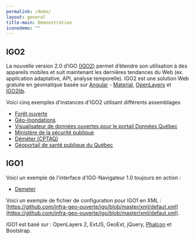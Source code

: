 ```yaml
---
permalink: /demo/
layout: general
title-main: Démonstration
iconedemo: ""
---
```


## IGO2

La nouvelle version 2.0 d’IGO [(IGO2)](https://github.com/infra-geo-ouverte/igo2) permet d’étendre son utilisation à des appareils mobiles et suit maintenant les dernières tendances du Web (ex. application adaptative, API, analyse temporelle). IGO2 est une solution Web gratuite en géomatique basée sur [Angular](https://github.com/angular/angular) - [Material](https://github.com/angular/material2), [OpenLayers](https://github.com/openlayers/openlayers) et [IGO2lib](https://github.com/infra-geo-ouverte/igo2-lib). 

Voici cinq exemples d'instances d'IGO2 utilisant différents assemblages
* [Forêt ouverte](https://foretouverte.gouv.qc.ca)
* [Géo-Inondations](https://geoinondations.gouv.qc.ca)
* [Visualisateur de données ouvertes pour le portail Données Québec](https://geoegl.msp.gouv.qc.ca/igo2/apercu-qc/)
* [Ministère de la sécurité publique](https://geoegl.msp.gouv.qc.ca/igo2/portail/)
* [Déméter (CPTAQ)](https://demeter.cptaq.gouv.qc.ca/)
* [Géoportail de santé publique du Québec](https://cartes.inspq.qc.ca/geoportail/)

## IGO1

Voici un exemple de l'interface d'IGO-Navigateur 1.0 toujours en action :
- [Demeter](https://geoegl.msp.gouv.qc.ca/igo/cptaq_demeter/)

Voici un exemple de fichier de configuration pour IGO1 en XML : [https://github.com/infra-geo-ouverte/igo/blob/master/xml/defaut.xml](https://github.com/infra-geo-ouverte/igo/blob/master/xml/defaut.xml). 

IGO1 est basé sur : OpenLayers 2, ExtJS, GeoExt, jQuery, [Phalcon](https://phalconphp.com/fr/) et Bootstrap.
